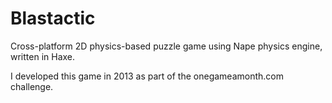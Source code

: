 # Blastactic
Cross-platform 2D physics-based puzzle game using Nape physics engine, written in Haxe.

I developed this game in 2013 as part of the onegameamonth.com challenge.


